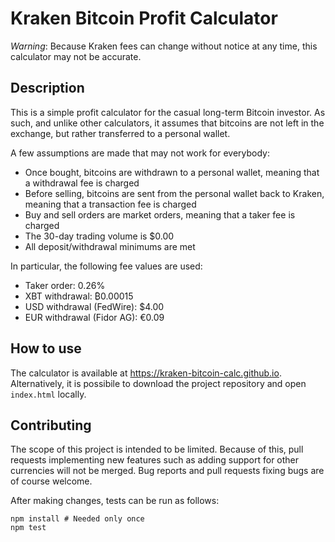 # Kraken Bitcoin Profit Calculator

*Warning*: Because Kraken fees can change without notice at any time, this calculator may not be accurate.

## Description

This is a simple profit calculator for the casual long-term Bitcoin investor. As such, and unlike other calculators, it assumes that bitcoins are not left in the exchange, but rather transferred to a personal wallet.

A few assumptions are made that may not work for everybody:

- Once bought, bitcoins are withdrawn to a personal wallet, meaning that a withdrawal fee is charged
- Before selling, bitcoins are sent from the personal wallet back to Kraken, meaning that a transaction fee is charged
- Buy and sell orders are market orders, meaning that a taker fee is charged
- The 30-day trading volume is $0.00
- All deposit/withdrawal minimums are met

In particular, the following fee values are used:

- Taker order: 0.26%
- XBT withdrawal: ₿0.00015
- USD withdrawal (FedWire): $4.00
- EUR withdrawal (Fidor AG): €0.09

## How to use

The calculator is available at <https://kraken-bitcoin-calc.github.io>. Alternatively, it is possibile to download the project repository and open `index.html` locally.

## Contributing

The scope of this project is intended to be limited. Because of this, pull requests implementing new features such as adding support for other currencies will not be merged. Bug reports and pull requests fixing bugs are of course welcome.

After making changes, tests can be run as follows:

```
npm install # Needed only once
npm test
```

